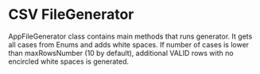 # CSV FileGenerator
AppFileGenerator class contains main methods that runs generator.
It gets all cases from Enums and adds white spaces.
If number of cases is lower than maxRowsNumber (10 by default), additional VALID rows with no encircled white spaces is generated.
